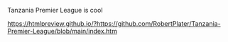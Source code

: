 Tanzania Premier League is cool

https://htmlpreview.github.io/?https://github.com/RobertPlater/Tanzania-Premier-League/blob/main/index.htm

